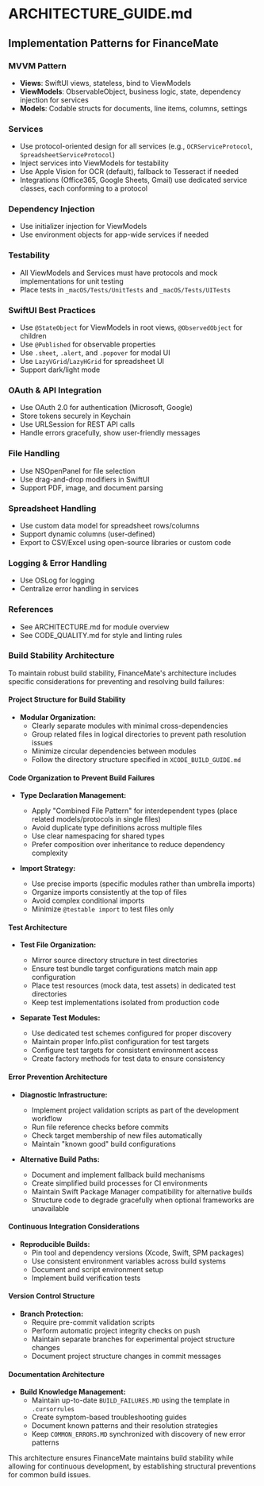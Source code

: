 # ARCHITECTURE_GUIDE.md

## Implementation Patterns for FinanceMate

### MVVM Pattern
- **Views**: SwiftUI views, stateless, bind to ViewModels
- **ViewModels**: ObservableObject, business logic, state, dependency injection for services
- **Models**: Codable structs for documents, line items, columns, settings

### Services
- Use protocol-oriented design for all services (e.g., `OCRServiceProtocol`, `SpreadsheetServiceProtocol`)
- Inject services into ViewModels for testability
- Use Apple Vision for OCR (default), fallback to Tesseract if needed
- Integrations (Office365, Google Sheets, Gmail) use dedicated service classes, each conforming to a protocol

### Dependency Injection
- Use initializer injection for ViewModels
- Use environment objects for app-wide services if needed

### Testability
- All ViewModels and Services must have protocols and mock implementations for unit testing
- Place tests in `_macOS/Tests/UnitTests` and `_macOS/Tests/UITests`

### SwiftUI Best Practices
- Use `@StateObject` for ViewModels in root views, `@ObservedObject` for children
- Use `@Published` for observable properties
- Use `.sheet`, `.alert`, and `.popover` for modal UI
- Use `LazyVGrid`/`LazyHGrid` for spreadsheet UI
- Support dark/light mode

### OAuth & API Integration
- Use OAuth 2.0 for authentication (Microsoft, Google)
- Store tokens securely in Keychain
- Use URLSession for REST API calls
- Handle errors gracefully, show user-friendly messages

### File Handling
- Use NSOpenPanel for file selection
- Use drag-and-drop modifiers in SwiftUI
- Support PDF, image, and document parsing

### Spreadsheet Handling
- Use custom data model for spreadsheet rows/columns
- Support dynamic columns (user-defined)
- Export to CSV/Excel using open-source libraries or custom code

### Logging & Error Handling
- Use OSLog for logging
- Centralize error handling in services

### References
- See ARCHITECTURE.md for module overview
- See CODE_QUALITY.md for style and linting rules

### Build Stability Architecture

To maintain robust build stability, FinanceMate's architecture includes specific considerations for preventing and resolving build failures:

#### Project Structure for Build Stability
- **Modular Organization:**
  - Clearly separate modules with minimal cross-dependencies
  - Group related files in logical directories to prevent path resolution issues
  - Minimize circular dependencies between modules
  - Follow the directory structure specified in `XCODE_BUILD_GUIDE.md`

#### Code Organization to Prevent Build Failures
- **Type Declaration Management:**
  - Apply "Combined File Pattern" for interdependent types (place related models/protocols in single files)
  - Avoid duplicate type definitions across multiple files
  - Use clear namespacing for shared types
  - Prefer composition over inheritance to reduce dependency complexity

- **Import Strategy:**
  - Use precise imports (specific modules rather than umbrella imports)
  - Organize imports consistently at the top of files
  - Avoid complex conditional imports 
  - Minimize `@testable import` to test files only

#### Test Architecture
- **Test File Organization:**
  - Mirror source directory structure in test directories
  - Ensure test bundle target configurations match main app configuration
  - Place test resources (mock data, test assets) in dedicated test directories
  - Keep test implementations isolated from production code

- **Separate Test Modules:**
  - Use dedicated test schemes configured for proper discovery
  - Maintain proper Info.plist configuration for test targets
  - Configure test targets for consistent environment access
  - Create factory methods for test data to ensure consistency

#### Error Prevention Architecture
- **Diagnostic Infrastructure:**
  - Implement project validation scripts as part of the development workflow
  - Run file reference checks before commits
  - Check target membership of new files automatically
  - Maintain "known good" build configurations

- **Alternative Build Paths:**
  - Document and implement fallback build mechanisms
  - Create simplified build processes for CI environments
  - Maintain Swift Package Manager compatibility for alternative builds
  - Structure code to degrade gracefully when optional frameworks are unavailable

#### Continuous Integration Considerations
- **Reproducible Builds:**
  - Pin tool and dependency versions (Xcode, Swift, SPM packages)
  - Use consistent environment variables across build systems
  - Document and script environment setup
  - Implement build verification tests

#### Version Control Structure
- **Branch Protection:**
  - Require pre-commit validation scripts
  - Perform automatic project integrity checks on push
  - Maintain separate branches for experimental project structure changes
  - Document project structure changes in commit messages

#### Documentation Architecture
- **Build Knowledge Management:**
  - Maintain up-to-date `BUILD_FAILURES.MD` using the template in `.cursorrules`
  - Create symptom-based troubleshooting guides
  - Document known patterns and their resolution strategies
  - Keep `COMMON_ERRORS.MD` synchronized with discovery of new error patterns

This architecture ensures FinanceMate maintains build stability while allowing for continuous development, by establishing structural preventions for common build issues. 